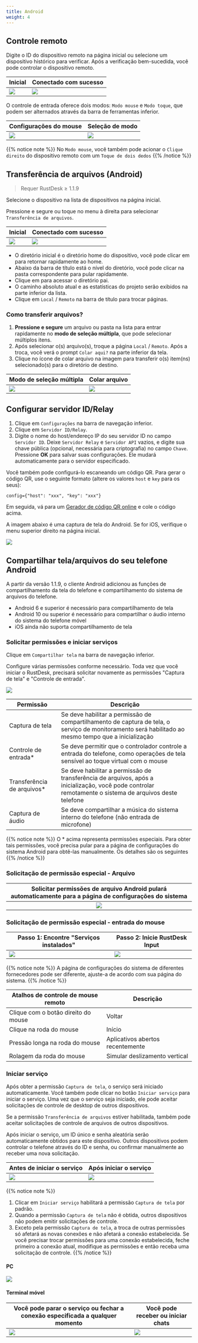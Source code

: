 ```yaml
---
title: Android
weight: 4
---
```


## Controle remoto

Digite o ID do dispositivo remoto na página inicial ou selecione um dispositivo histórico para verificar.
Após a verificação bem-sucedida, você pode controlar o dispositivo remoto.

| Inicial | Conectado com sucesso |
| --- | --- |
| ![](/docs/en/client/android/images/connection_home_en.jpg?width=300px) | ![](/docs/en/client/android/images/connection_en.jpg?width=300px) |

O controle de entrada oferece dois modos: `Modo mouse` e `Modo toque`, que podem ser alternados através da barra de ferramentas inferior.

| Configurações do mouse | Seleção de modo |
| --- | --- |
| ![](/docs/en/client/android/images/touch_mode_icon_en.png?width=300px) | ![](/docs/en/client/android/images/touch_mode_en.jpg?width=300px) |

{{% notice note %}}
No `Modo mouse`, você também pode acionar o `Clique direito` do dispositivo remoto com um `Toque de dois dedos`
{{% /notice %}}

## Transferência de arquivos (Android)

> Requer RustDesk ≥ 1.1.9

Selecione o dispositivo na lista de dispositivos na página inicial.

Pressione e segure ou toque no menu à direita para selecionar `Transferência de arquivos`.

| Inicial | Conectado com sucesso |
| --- | --- |
| ![](/docs/en/client/android/images/connection_home_file_en.jpg?width=300px) | ![](/docs/en/client/android/images/file_connection_en.jpg?width=300px) |

- O diretório inicial é o diretório home do dispositivo, você pode clicar em <i class="fas fa-home"></i> para retornar rapidamente ao home.
- Abaixo da barra de título está o nível do diretório, você pode clicar na pasta correspondente para pular rapidamente.
- Clique em <i class="fas fa-arrow-up"></i> para acessar o diretório pai.
- O caminho absoluto atual e as estatísticas do projeto serão exibidos na parte inferior da lista.
- Clique em `Local` / `Remoto` na barra de título para trocar páginas.

### Como transferir arquivos?

1. **Pressione e segure** um arquivo ou pasta na lista para entrar rapidamente no **modo de seleção múltipla**, que pode selecionar múltiplos itens.
2. Após selecionar o(s) arquivo(s), troque a página `Local` / `Remoto`. Após a troca, você verá o prompt `Colar aqui?` na parte inferior da tela.
3. Clique no ícone de colar arquivo na imagem para transferir o(s) item(ns) selecionado(s) para o diretório de destino.

| Modo de seleção múltipla | Colar arquivo |
| --- | --- |
| ![](/docs/en/client/android/images/file_multi_select_en.jpg?width=300px) | ![](/docs/en/client/android/images/file_copy_en.jpg?width=300px) |

## Configurar servidor ID/Relay

1. Clique em `Configurações` na barra de navegação inferior.
2. Clique em `Servidor ID/Relay`.
3. Digite o nome do host/endereço IP do seu servidor ID no campo `Servidor ID`. Deixe `Servidor Relay` e `Servidor API` vazios, e digite sua chave pública (opcional, necessária para criptografia) no campo `Chave`. Pressione **OK** para salvar suas configurações. Ele mudará automaticamente para o servidor especificado.

Você também pode configurá-lo escaneando um código QR. Para gerar o código QR, use o seguinte formato (altere os valores `host` e `key` para os seus):

```nolang
config={"host": "xxx", "key": "xxx"}
```

Em seguida, vá para um [Gerador de código QR online](https://www.qr-code-generator.com/) e cole o código acima.

A imagem abaixo é uma captura de tela do Android. Se for iOS, verifique o menu superior direito na página inicial.

![](/docs/en/client/android/images/id_setting_en.jpg?width=300px)

## Compartilhar tela/arquivos do seu telefone Android

A partir da versão 1.1.9, o cliente Android adicionou as funções de compartilhamento da tela do telefone e compartilhamento do sistema de arquivos do telefone.

- Android 6 e superior é necessário para compartilhamento de tela
- Android 10 ou superior é necessário para compartilhar o áudio interno do sistema do telefone móvel
- iOS ainda não suporta compartilhamento de tela

### Solicitar permissões e iniciar serviços

Clique em `Compartilhar tela` na barra de navegação inferior.

Configure várias permissões conforme necessário. Toda vez que você iniciar o RustDesk, precisará solicitar novamente as permissões "Captura de tela" e "Controle de entrada".

![](/docs/en/client/android/images/server_off_en.jpg?width=300px)

| Permissão | Descrição |
| --- | --- |
| Captura de tela | Se deve habilitar a permissão de compartilhamento de captura de tela, o serviço de monitoramento será habilitado ao mesmo tempo que a inicialização |
| Controle de entrada* | Se deve permitir que o controlador controle a entrada do telefone, como operações de tela sensível ao toque virtual com o mouse |
| Transferência de arquivos* | Se deve habilitar a permissão de transferência de arquivos, após a inicialização, você pode controlar remotamente o sistema de arquivos deste telefone |
| Captura de áudio | Se deve compartilhar a música do sistema interno do telefone (não entrada de microfone) |

{{% notice note %}}
O * acima representa permissões especiais. Para obter tais permissões, você precisa pular para a página de configurações do sistema Android para obtê-las manualmente. Os detalhes são os seguintes
{{% /notice %}}

### Solicitação de permissão especial - Arquivo

| Solicitar permissões de arquivo Android pulará automaticamente para a página de configurações do sistema |
| :---: |
| ![](/docs/en/client/android/images/get_file_en.jpg?width=300px) |

### Solicitação de permissão especial - entrada do mouse
| Passo 1: Encontre "Serviços instalados" | Passo 2: Inicie RustDesk Input |
| --- | --- |
| ![](/docs/en/client/android/images/get_input1_en.jpg?width=300px) | ![](/docs/en/client/android/images/get_input2_en.jpg?width=300px) |

{{% notice note %}}
A página de configurações do sistema de diferentes fornecedores pode ser diferente, ajuste-a de acordo com sua página do sistema.
{{% /notice %}}

| Atalhos de controle de mouse remoto | Descrição |
| --- | --- |
| Clique com o botão direito do mouse | Voltar |
| Clique na roda do mouse | Início |
| Pressão longa na roda do mouse | Aplicativos abertos recentemente |
| Rolagem da roda do mouse | Simular deslizamento vertical |

### Iniciar serviço

Após obter a permissão `Captura de tela`, o serviço será iniciado automaticamente. Você também pode clicar no botão `Iniciar serviço` para iniciar o serviço. Uma vez que o serviço seja iniciado, ele pode aceitar solicitações de controle de desktop de outros dispositivos.

Se a permissão `Transferência de arquivos` estiver habilitada, também pode aceitar solicitações de controle de arquivos de outros dispositivos.

Após iniciar o serviço, um ID único e senha aleatória serão automaticamente obtidos para este dispositivo. Outros dispositivos podem controlar o telefone através do ID e senha, ou confirmar manualmente ao receber uma nova solicitação.

| Antes de iniciar o serviço | Após iniciar o serviço |
| --- | --- |
| ![](/docs/en/client/android/images/server_off_en.jpg?width=300px) | ![](/docs/en/client/android/images/server_on_en.jpg?width=300px) |

{{% notice note %}}
1. Clicar em `Iniciar serviço` habilitará a permissão `Captura de tela` por padrão.
2. Quando a permissão `Captura de tela` não é obtida, outros dispositivos não podem emitir solicitações de controle.
3. Exceto pela permissão `Captura de tela`, a troca de outras permissões só afetará as novas conexões e não afetará a conexão estabelecida. Se você precisar trocar permissões para uma conexão estabelecida, feche primeiro a conexão atual, modifique as permissões e então receba uma solicitação de controle.
{{% /notice %}}

#### PC

![](/docs/en/client/android/images/android_server_pc_side_en.png?width=700px)

#### Terminal móvel

| Você pode parar o serviço ou fechar a conexão especificada a qualquer momento | Você pode receber ou iniciar chats |
| --- | --- |
| ![](/docs/en/client/android/images/server_on_en.jpg?width=300px) | ![](/docs/en/client/android/images/android_server2_en.jpg?width=300px) |